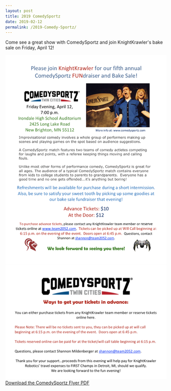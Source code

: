 ```yaml
---
layout: post
title: 2019 ComedySportz
date: 2019-02-12
permalink: /2019-Comedy-Sportz/
---
```

Come see a great show with ComedySportz and join KnightKrawler's bake sale on Friday, April 12!
<br>

<img class= " mx-auto d-block img-fluid" src="/assets/images/comedysportspage1.png"/>
<img class="mx-auto d-block img-fluid" src="/assets/images/comedysportspage2.png"/>

<br>
<a href="/assets/images/comedysportz.pdf" target="_blank">Download the ComedySportz Flyer PDF</a>


<!--4/12/19-->
